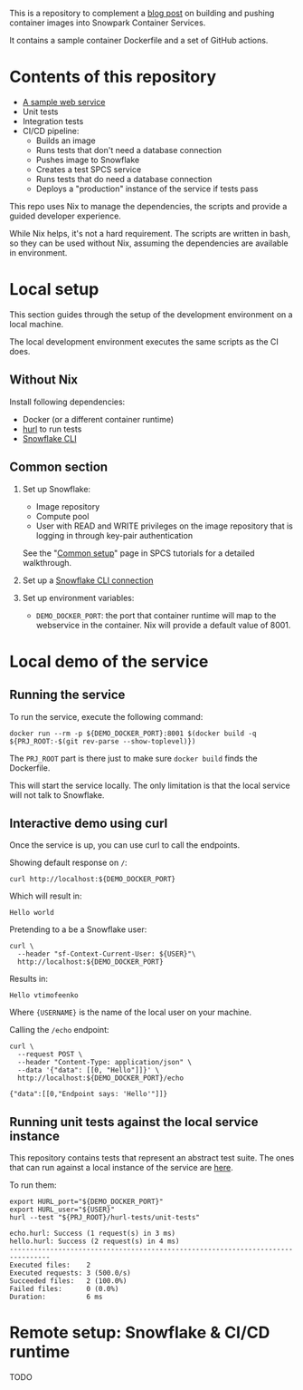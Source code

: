 This is a repository to complement a [blog post][post] on building and pushing container
images into Snowpark Container Services.

It contains a sample container Dockerfile and a set of GitHub actions.

[post]: https://medium.com/@vladimir.timofeenko/snowpark-container-services-ci-cd-building-and-pushing-images-2109f54eaa99

# Contents of this repository

- [A sample web service](./src/)
- Unit tests
- Integration tests
- CI/CD pipeline:
    - Builds an image
    - Runs tests that don't need a database connection
    - Pushes image to Snowflake
    - Creates a test SPCS service
    - Runs tests that do need a database connection
    - Deploys a "production" instance of the service if tests pass

This repo uses Nix to manage the dependencies, the scripts and provide a guided
developer experience.

While Nix helps, it's not a hard requirement. The scripts are written in bash,
so they can be used without Nix, assuming the dependencies are available in
environment.

# Local setup

This section guides through the setup of the development environment on a local
machine.

The local development environment executes the same scripts as the CI does.

## Without Nix

Install following dependencies:

- Docker (or a different container runtime)
- [hurl](https://hurl.dev/) to run tests
- [Snowflake CLI][snowcli-install]

## Common section

1. Set up Snowflake:
    - Image repository
    - Compute pool
    - User with READ and WRITE privileges on the image repository that is logging
      in through key-pair authentication

    See the "[Common setup][common-setup]" page in SPCS tutorials for a detailed walkthrough.

2. Set up a [Snowflake CLI connection][snowcli-connection]
3. Set up environment variables:

    - `DEMO_DOCKER_PORT`: the port that container runtime will map to the
      webservice in the container. Nix will provide a default value of 8001.

# Local demo of the service

## Running the service

To run the service, execute the following command:

<!-- `$ cat $(which docker-run-local) | tail -n +4` as shell -->

```shell
docker run --rm -p ${DEMO_DOCKER_PORT}:8001 $(docker build -q ${PRJ_ROOT:-$(git rev-parse --show-toplevel)})
```

The `PRJ_ROOT` part is there just to make sure `docker build` finds the
Dockerfile.

This will start the service locally. The only limitation is that the local
service will not talk to Snowflake.

## Interactive demo using curl

Once the service is up, you can use curl to call the endpoints.

Showing default response on `/`:

<!-- `$ cat $(which demo-request-root) | tail -n +4 | perl -pe 's;/nix.*?/bin/;;' ` as shell -->

```shell
curl http://localhost:${DEMO_DOCKER_PORT}
```

Which will result in:

<!-- `$ demo-request-root` as shell -->

```shell
Hello world
```

Pretending to a be a Snowflake user:

<!-- `$ cat $(which demo-request-root-as-a-user) | tail -n +4 | perl -pe 's;/nix.*?/bin/;;' ` as shell -->

```shell
curl \
  --header "sf-Context-Current-User: ${USER}"\
  http://localhost:${DEMO_DOCKER_PORT}
```

Results in:

<!-- `$ demo-request-root-as-a-user` as shell -->

```shell
Hello vtimofeenko
```

Where `{USERNAME}` is the name of the local user on your machine.

Calling the `/echo` endpoint:

<!-- `$ cat $(which demo-request-post-echo) | tail -n +4 | perl -pe 's;/nix.*?/bin/;;' ` as shell -->

```shell
curl \
  --request POST \
  --header "Content-Type: application/json" \
  --data '{"data": [[0, "Hello"]]}' \
  http://localhost:${DEMO_DOCKER_PORT}/echo
```

<!-- `$ demo-request-post-echo` as shell -->

```shell
{"data":[[0,"Endpoint says: 'Hello'"]]}
```

## Running unit tests against the local service instance

This repository contains tests that represent an abstract test suite. The ones
that can run against a local instance of the service are [here][local-tests].

To run them:

<!-- `$ cat $(which test-local-hurl) | tail -n +4 | perl -pe 's;/nix.*?/bin/;;'` as shell -->

```shell
export HURL_port="${DEMO_DOCKER_PORT}"
export HURL_user="${USER}"
hurl --test "${PRJ_ROOT}/hurl-tests/unit-tests"
```

<!-- `$ test-local-hurl 2>&1 | perl -pe 's;^.*unit-tests/;;'` as shell -->

```shell
echo.hurl: Success (1 request(s) in 3 ms)
hello.hurl: Success (2 request(s) in 4 ms)
--------------------------------------------------------------------------------
Executed files:    2
Executed requests: 3 (500.0/s)
Succeeded files:   2 (100.0%)
Failed files:      0 (0.0%)
Duration:          6 ms

```

# Remote setup: Snowflake & CI/CD runtime

TODO

[common-setup]: https://docs.snowflake.com/en/developer-guide/snowpark-container-services/tutorials/common-setup
[snowcli-install]: https://docs.snowflake.com/en/developer-guide/snowflake-cli/installation/installation
[snowcli-connection]: https://docs.snowflake.com/en/developer-guide/snowflake-cli/connecting/connect
[local-tests]: ./hurl-tests/unit-tests
